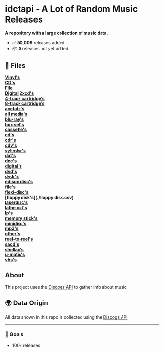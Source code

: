 # idctapi - A Lot of Random Music Releases

**A repository with a large collection of music data.**

- ✅ **50,009** releases added  
- 📦 **0** releases not yet added

## 📂 Files

**[Vinyl's](./vinyl.csv)**  
**[CD's](./cd.csv)**  
**[File](./file.csv)**  
**[Digital](./digital.csv)**
**[2xcd's](./2xcd.csv)**  
**[4-track cartridge's](./4-track%20cartridge.csv)**  
**[8-track cartridge's](./8-track%20cartridge.csv)**  
**[acetate's](./acetate.csv)**  
**[all media's](./all%20media.csv)**  
**[blu-ray's](./blu-ray.csv)**  
**[box set's](./box%20set.csv)**  
**[cassette's](./cassette.csv)**  
**[cd's](./cd.csv)**  
**[cdr's](./cdr.csv)**  
**[cdv's](./cdv.csv)**  
**[cylinder's](./cylinder.csv)**  
**[dat's](./dat.csv)**  
**[dcc's](./dcc.csv)**  
**[digital's](./digital.csv)**  
**[dvd's](./dvd.csv)**  
**[dvdr's](./dvdr.csv)**  
**[edison disc's](./edison%20disc.csv)**  
**[file's](./file.csv)**  
**[flexi-disc's](./flexi-disc.csv)**  
**[floppy disk's](./floppy disk.csv)**  
**[laserdisc's](./laserdisc.csv)**  
**[lathe cut's](./lathe%20cut.csv)**  
**[lp's](./lp.csv)**  
**[memory stick's](./memory%20stick.csv)**  
**[minidisc's](./minidisc.csv)**  
**[mp3's](./mp3.csv)**  
**[other's](./other.csv)**  
**[reel-to-reel's](./reel-to-reel.csv)**  
**[sacd's](./sacd.csv)**  
**[shellac's](./shellac.csv)**  
**[u-matic's](./u-matic.csv)**  
**[vhs's](./vhs.csv)**  


## About

This project uses the [Discogs API](https://www.discogs.com/developers/) to gather info about music

## 🌍 Data Origin

All data shown in this repo is collected using the [Discogs API](https://www.discogs.com/developers/)

---

### 🎯 Goals

- 100k releases
